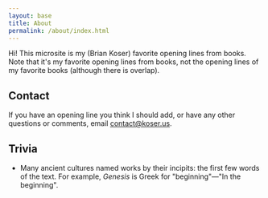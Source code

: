```yaml
---
layout: base
title: About
permalink: /about/index.html
---
```


Hi! This microsite is my (Brian Koser) favorite opening lines from books. Note that it's my favorite opening lines from books, not the opening lines of my favorite books (although there is overlap).

## Contact
If you have an opening line you think I should add, or have any other questions or comments, email <a href="mailto:contact@koser.us">contact@koser.us</a>.

## Trivia
- Many ancient cultures named works by their incipits: the first few words of the text. For example, *Genesis* is Greek for "beginning"—"In the beginning".